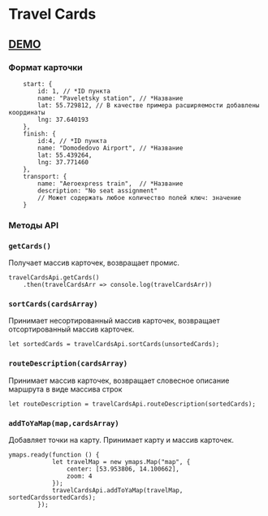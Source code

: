 # Travel Cards

## [DEMO](http://this.drinkins.com/travelCards/)

### Формат карточки
```
    start: {
        id: 1, // *ID пункта
        name: "Paveletsky station", // *Название
        lat: 55.729812, // В качестве примера расширяемости добавлены координаты
        lng: 37.640193
    },
    finish: {
        id:4, // *ID пункта
        name: "Domodedovo Airport", // *Название
        lat: 55.439264,
        lng: 37.771460
    },
    transport: {
        name: "Aeroexpress train",  // *Название
        description: "No seat assignment" 
        // Может содержать любое количество полей ключ: значение
    }
```

### Методы API

### `getCards()`

Получает массив карточек, возвращает промис.
```
travelCardsApi.getCards()
    .then(travelCardsArr => console.log(travelCardsArr))
```


### `sortCards(cardsArray)`

Принимает несортированный массив карточек, возвращает отсортированный массив карточек.

```
let sortedCards = travelCardsApi.sortCards(unsortedCards);
```

### `routeDescription(cardsArray)`

Принимает массив карточек, возвращает словесное описание маршрута в виде массива строк

```
let routeDescription = travelCardsApi.routeDescription(sortedCards);
```

### `addToYaMap(map,cardsArray)`

Добавляет точки на карту. Принимает карту и массив карточек.

```
ymaps.ready(function () {
            let travelMap = new ymaps.Map("map", {
                center: [53.953806, 14.100662],
                zoom: 4
            });
            travelCardsApi.addToYaMap(travelMap, sortedCardssortedCards);
        });
``` 


